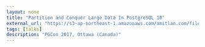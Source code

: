 ```yaml
---
layout: none
title: "Partition and Conquer Large Data In PostgreSQL 10"
external_url: "https://s3-ap-northeast-1.amazonaws.com/amitlan.com/files/slides/pg10-partition-pgcon-2017.pdf"
tags: [talks]
description: "PGCon 2017, Ottawa (Canada)"
---
```


